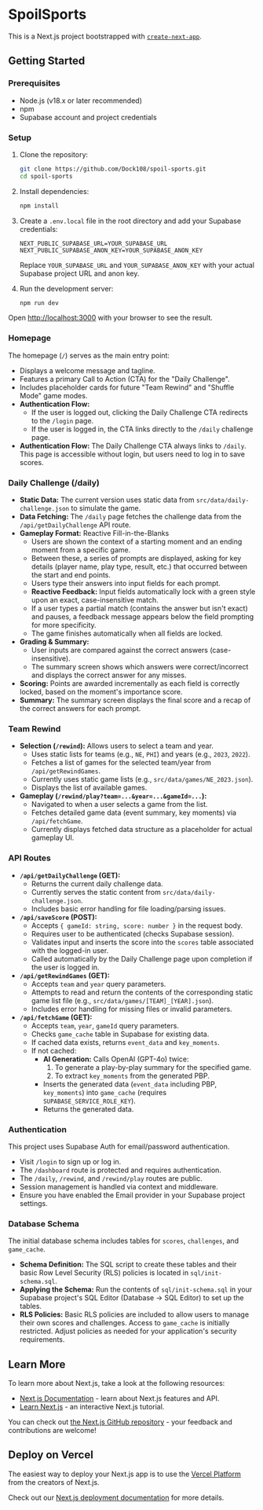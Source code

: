 # SpoilSports

This is a Next.js project bootstrapped with [`create-next-app`](https://github.com/vercel/next.js/tree/canary/packages/create-next-app).

## Getting Started

### Prerequisites

- Node.js (v18.x or later recommended)
- npm
- Supabase account and project credentials

### Setup

1. Clone the repository:
   ```bash
   git clone https://github.com/Dock108/spoil-sports.git
   cd spoil-sports
   ```

2. Install dependencies:
   ```bash
   npm install
   ```

3. Create a `.env.local` file in the root directory and add your Supabase credentials:
   ```dotenv
   NEXT_PUBLIC_SUPABASE_URL=YOUR_SUPABASE_URL
   NEXT_PUBLIC_SUPABASE_ANON_KEY=YOUR_SUPABASE_ANON_KEY
   ```
   Replace `YOUR_SUPABASE_URL` and `YOUR_SUPABASE_ANON_KEY` with your actual Supabase project URL and anon key.

4. Run the development server:
   ```bash
   npm run dev
   ```

Open [http://localhost:3000](http://localhost:3000) with your browser to see the result.

### Homepage

The homepage (`/`) serves as the main entry point:
- Displays a welcome message and tagline.
- Features a primary Call to Action (CTA) for the "Daily Challenge".
- Includes placeholder cards for future "Team Rewind" and "Shuffle Mode" game modes.
- **Authentication Flow:**
  - If the user is logged out, clicking the Daily Challenge CTA redirects to the `/login` page.
  - If the user is logged in, the CTA links directly to the `/daily` challenge page.
- **Authentication Flow:** The Daily Challenge CTA always links to `/daily`. This page is accessible without login, but users need to log in to save scores.

### Daily Challenge (/daily)

- **Static Data:** The current version uses static data from `src/data/daily-challenge.json` to simulate the game.
- **Data Fetching:** The `/daily` page fetches the challenge data from the `/api/getDailyChallenge` API route.
- **Gameplay Format:** Reactive Fill-in-the-Blanks
    - Users are shown the context of a starting moment and an ending moment from a specific game.
    - Between these, a series of prompts are displayed, asking for key details (player name, play type, result, etc.) that occurred between the start and end points.
    - Users type their answers into input fields for each prompt.
    - **Reactive Feedback:** Input fields automatically lock with a green style upon an exact, case-insensitive match.
    - If a user types a partial match (contains the answer but isn't exact) and pauses, a feedback message appears below the field prompting for more specificity.
    - The game finishes automatically when all fields are locked.
- **Grading & Summary:**
  - User inputs are compared against the correct answers (case-insensitive).
  - The summary screen shows which answers were correct/incorrect and displays the correct answer for any misses.
- **Scoring:** Points are awarded incrementally as each field is correctly locked, based on the moment's importance score.
- **Summary:** The summary screen displays the final score and a recap of the correct answers for each prompt.

### Team Rewind

- **Selection (`/rewind`):** Allows users to select a team and year.
    - Uses static lists for teams (e.g., `NE`, `PHI`) and years (e.g., `2023`, `2022`).
    - Fetches a list of games for the selected team/year from `/api/getRewindGames`.
    - Currently uses static game lists (e.g., `src/data/games/NE_2023.json`).
    - Displays the list of available games.
- **Gameplay (`/rewind/play?team=...&year=...&gameId=...`):**
    - Navigated to when a user selects a game from the list.
    - Fetches detailed game data (event summary, key moments) via `/api/fetchGame`.
    - Currently displays fetched data structure as a placeholder for actual gameplay UI.

### API Routes

- **`/api/getDailyChallenge` (GET):**
  - Returns the current daily challenge data.
  - Currently serves the static content from `src/data/daily-challenge.json`.
  - Includes basic error handling for file loading/parsing issues.
- **`/api/saveScore` (POST):**
  - Accepts `{ gameId: string, score: number }` in the request body.
  - Requires user to be authenticated (checks Supabase session).
  - Validates input and inserts the score into the `scores` table associated with the logged-in user.
  - Called automatically by the Daily Challenge page upon completion if the user is logged in.
- **`/api/getRewindGames` (GET):**
  - Accepts `team` and `year` query parameters.
  - Attempts to read and return the contents of the corresponding static game list file (e.g., `src/data/games/[TEAM]_[YEAR].json`).
  - Includes error handling for missing files or invalid parameters.
- **`/api/fetchGame` (GET):**
  - Accepts `team`, `year`, `gameId` query parameters.
  - Checks `game_cache` table in Supabase for existing data.
  - If cached data exists, returns `event_data` and `key_moments`.
  - If not cached:
    - **AI Generation:** Calls OpenAI (GPT-4o) twice:
        1.  To generate a play-by-play summary for the specified game.
        2.  To extract `key_moments` from the generated PBP.
    - Inserts the generated data (`event_data` including PBP, `key_moments`) into `game_cache` (requires `SUPABASE_SERVICE_ROLE_KEY`).
    - Returns the generated data.

### Authentication

This project uses Supabase Auth for email/password authentication.

- Visit `/login` to sign up or log in.
- The `/dashboard` route is protected and requires authentication.
- The `/daily`, `/rewind`, and `/rewind/play` routes are public.
- Session management is handled via context and middleware.
- Ensure you have enabled the Email provider in your Supabase project settings.

### Database Schema

The initial database schema includes tables for `scores`, `challenges`, and `game_cache`.

- **Schema Definition:** The SQL script to create these tables and their basic Row Level Security (RLS) policies is located in `sql/init-schema.sql`.
- **Applying the Schema:** Run the contents of `sql/init-schema.sql` in your Supabase project's SQL Editor (Database -> SQL Editor) to set up the tables.
- **RLS Policies:** Basic RLS policies are included to allow users to manage their own scores and challenges. Access to `game_cache` is initially restricted. Adjust policies as needed for your application's security requirements.

## Learn More

To learn more about Next.js, take a look at the following resources:

- [Next.js Documentation](https://nextjs.org/docs) - learn about Next.js features and API.
- [Learn Next.js](https://nextjs.org/learn) - an interactive Next.js tutorial.

You can check out [the Next.js GitHub repository](https://github.com/vercel/next.js/) - your feedback and contributions are welcome!

## Deploy on Vercel

The easiest way to deploy your Next.js app is to use the [Vercel Platform](https://vercel.com/new?utm_medium=default-template&filter=next.js&utm_source=create-next-app&utm_campaign=create-next-app-readme) from the creators of Next.js.

Check out our [Next.js deployment documentation](https://nextjs.org/docs/deployment) for more details.
